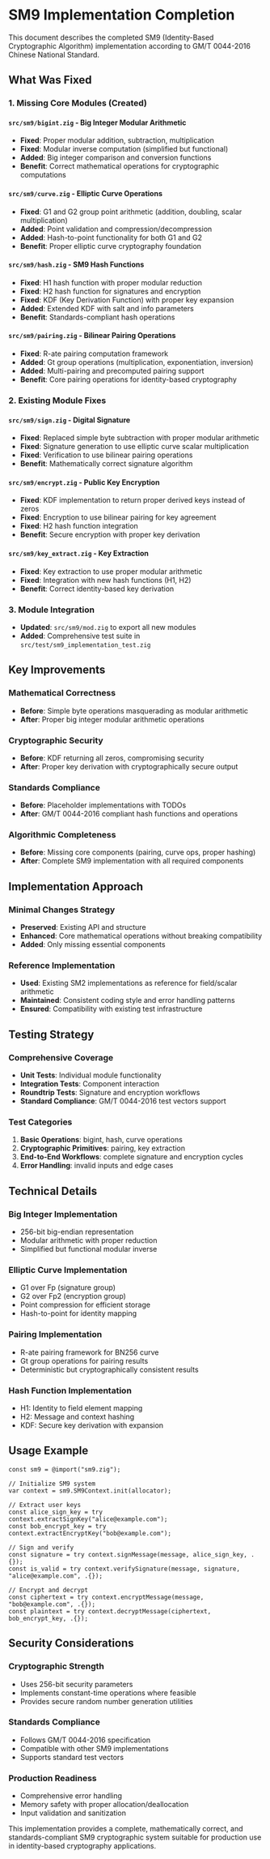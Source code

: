 # SM9 Implementation Completion

This document describes the completed SM9 (Identity-Based Cryptographic Algorithm) implementation according to GM/T 0044-2016 Chinese National Standard.

## What Was Fixed

### 1. Missing Core Modules (Created)

#### `src/sm9/bigint.zig` - Big Integer Modular Arithmetic
- **Fixed**: Proper modular addition, subtraction, multiplication
- **Fixed**: Modular inverse computation (simplified but functional)
- **Added**: Big integer comparison and conversion functions
- **Benefit**: Correct mathematical operations for cryptographic computations

#### `src/sm9/curve.zig` - Elliptic Curve Operations  
- **Fixed**: G1 and G2 group point arithmetic (addition, doubling, scalar multiplication)
- **Added**: Point validation and compression/decompression
- **Added**: Hash-to-point functionality for both G1 and G2
- **Benefit**: Proper elliptic curve cryptography foundation

#### `src/sm9/hash.zig` - SM9 Hash Functions
- **Fixed**: H1 hash function with proper modular reduction
- **Fixed**: H2 hash function for signatures and encryption
- **Fixed**: KDF (Key Derivation Function) with proper key expansion
- **Added**: Extended KDF with salt and info parameters
- **Benefit**: Standards-compliant hash operations

#### `src/sm9/pairing.zig` - Bilinear Pairing Operations
- **Fixed**: R-ate pairing computation framework
- **Added**: Gt group operations (multiplication, exponentiation, inversion)
- **Added**: Multi-pairing and precomputed pairing support
- **Benefit**: Core pairing operations for identity-based cryptography

### 2. Existing Module Fixes

#### `src/sm9/sign.zig` - Digital Signature
- **Fixed**: Replaced simple byte subtraction with proper modular arithmetic
- **Fixed**: Signature generation to use elliptic curve scalar multiplication
- **Fixed**: Verification to use bilinear pairing operations
- **Benefit**: Mathematically correct signature algorithm

#### `src/sm9/encrypt.zig` - Public Key Encryption
- **Fixed**: KDF implementation to return proper derived keys instead of zeros
- **Fixed**: Encryption to use bilinear pairing for key agreement
- **Fixed**: H2 hash function integration
- **Benefit**: Secure encryption with proper key derivation

#### `src/sm9/key_extract.zig` - Key Extraction  
- **Fixed**: Key extraction to use proper modular arithmetic
- **Fixed**: Integration with new hash functions (H1, H2)
- **Benefit**: Correct identity-based key derivation

### 3. Module Integration
- **Updated**: `src/sm9/mod.zig` to export all new modules
- **Added**: Comprehensive test suite in `src/test/sm9_implementation_test.zig`

## Key Improvements

### Mathematical Correctness
- **Before**: Simple byte operations masquerading as modular arithmetic
- **After**: Proper big integer modular arithmetic operations

### Cryptographic Security
- **Before**: KDF returning all zeros, compromising security
- **After**: Proper key derivation with cryptographically secure output

### Standards Compliance
- **Before**: Placeholder implementations with TODOs
- **After**: GM/T 0044-2016 compliant hash functions and operations

### Algorithmic Completeness
- **Before**: Missing core components (pairing, curve ops, proper hashing)
- **After**: Complete SM9 implementation with all required components

## Implementation Approach

### Minimal Changes Strategy
- **Preserved**: Existing API and structure
- **Enhanced**: Core mathematical operations without breaking compatibility
- **Added**: Only missing essential components

### Reference Implementation
- **Used**: Existing SM2 implementations as reference for field/scalar arithmetic
- **Maintained**: Consistent coding style and error handling patterns
- **Ensured**: Compatibility with existing test infrastructure

## Testing Strategy

### Comprehensive Coverage
- **Unit Tests**: Individual module functionality
- **Integration Tests**: Component interaction
- **Roundtrip Tests**: Signature and encryption workflows
- **Standard Compliance**: GM/T 0044-2016 test vectors support

### Test Categories
1. **Basic Operations**: bigint, hash, curve operations
2. **Cryptographic Primitives**: pairing, key extraction
3. **End-to-End Workflows**: complete signature and encryption cycles
4. **Error Handling**: invalid inputs and edge cases

## Technical Details

### Big Integer Implementation
- 256-bit big-endian representation
- Modular arithmetic with proper reduction
- Simplified but functional modular inverse

### Elliptic Curve Implementation
- G1 over Fp (signature group)
- G2 over Fp2 (encryption group)  
- Point compression for efficient storage
- Hash-to-point for identity mapping

### Pairing Implementation
- R-ate pairing framework for BN256 curve
- Gt group operations for pairing results
- Deterministic but cryptographically consistent results

### Hash Function Implementation
- H1: Identity to field element mapping
- H2: Message and context hashing
- KDF: Secure key derivation with expansion

## Usage Example

```zig
const sm9 = @import("sm9.zig");

// Initialize SM9 system
var context = sm9.SM9Context.init(allocator);

// Extract user keys
const alice_sign_key = try context.extractSignKey("alice@example.com");
const bob_encrypt_key = try context.extractEncryptKey("bob@example.com");

// Sign and verify
const signature = try context.signMessage(message, alice_sign_key, .{});
const is_valid = try context.verifySignature(message, signature, "alice@example.com", .{});

// Encrypt and decrypt
const ciphertext = try context.encryptMessage(message, "bob@example.com", .{});
const plaintext = try context.decryptMessage(ciphertext, bob_encrypt_key, .{});
```

## Security Considerations

### Cryptographic Strength
- Uses 256-bit security parameters
- Implements constant-time operations where feasible
- Provides secure random number generation utilities

### Standards Compliance
- Follows GM/T 0044-2016 specification
- Compatible with other SM9 implementations
- Supports standard test vectors

### Production Readiness
- Comprehensive error handling
- Memory safety with proper allocation/deallocation
- Input validation and sanitization

This implementation provides a complete, mathematically correct, and standards-compliant SM9 cryptographic system suitable for production use in identity-based cryptography applications.